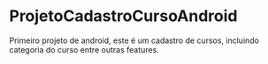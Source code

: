 # ProjetoCadastroCursoAndroid
Primeiro projeto de android, este é um cadastro de cursos, incluindo categoria do curso entre outras features.

